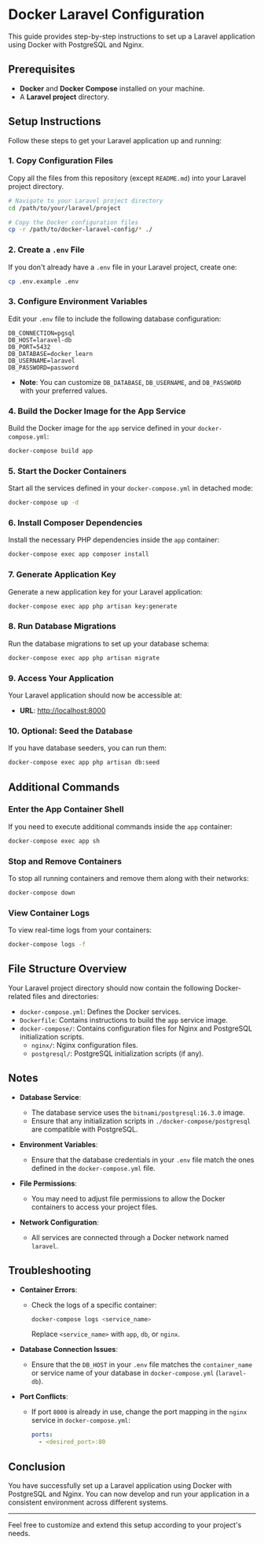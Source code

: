 # Docker Laravel Configuration

This guide provides step-by-step instructions to set up a Laravel application using Docker with PostgreSQL and Nginx.

## Prerequisites

- **Docker** and **Docker Compose** installed on your machine.
- A **Laravel project** directory.

## Setup Instructions

Follow these steps to get your Laravel application up and running:

### 1. Copy Configuration Files

Copy all the files from this repository (except `README.md`) into your Laravel project directory.

```bash
# Navigate to your Laravel project directory
cd /path/to/your/laravel/project

# Copy the Docker configuration files
cp -r /path/to/docker-laravel-config/* ./
```

### 2. Create a `.env` File

If you don't already have a `.env` file in your Laravel project, create one:

```bash
cp .env.example .env
```

### 3. Configure Environment Variables

Edit your `.env` file to include the following database configuration:

```env
DB_CONNECTION=pgsql
DB_HOST=laravel-db
DB_PORT=5432
DB_DATABASE=docker_learn
DB_USERNAME=laravel
DB_PASSWORD=password
```

- **Note**: You can customize `DB_DATABASE`, `DB_USERNAME`, and `DB_PASSWORD` with your preferred values.

### 4. Build the Docker Image for the App Service

Build the Docker image for the `app` service defined in your `docker-compose.yml`:

```bash
docker-compose build app
```

### 5. Start the Docker Containers

Start all the services defined in your `docker-compose.yml` in detached mode:

```bash
docker-compose up -d
```

### 6. Install Composer Dependencies

Install the necessary PHP dependencies inside the `app` container:

```bash
docker-compose exec app composer install
```

### 7. Generate Application Key

Generate a new application key for your Laravel application:

```bash
docker-compose exec app php artisan key:generate
```

### 8. Run Database Migrations

Run the database migrations to set up your database schema:

```bash
docker-compose exec app php artisan migrate
```

### 9. Access Your Application

Your Laravel application should now be accessible at:

- **URL**: [http://localhost:8000](http://localhost:8000)

### 10. Optional: Seed the Database

If you have database seeders, you can run them:

```bash
docker-compose exec app php artisan db:seed
```

## Additional Commands

### Enter the App Container Shell

If you need to execute additional commands inside the `app` container:

```bash
docker-compose exec app sh
```

### Stop and Remove Containers

To stop all running containers and remove them along with their networks:

```bash
docker-compose down
```

### View Container Logs

To view real-time logs from your containers:

```bash
docker-compose logs -f
```

## File Structure Overview

Your Laravel project directory should now contain the following Docker-related files and directories:

- `docker-compose.yml`: Defines the Docker services.
- `Dockerfile`: Contains instructions to build the `app` service image.
- `docker-compose/`: Contains configuration files for Nginx and PostgreSQL initialization scripts.
  - `nginx/`: Nginx configuration files.
  - `postgresql/`: PostgreSQL initialization scripts (if any).

## Notes

- **Database Service**:
  - The database service uses the `bitnami/postgresql:16.3.0` image.
  - Ensure that any initialization scripts in `./docker-compose/postgresql` are compatible with PostgreSQL.

- **Environment Variables**:
  - Ensure that the database credentials in your `.env` file match the ones defined in the `docker-compose.yml` file.

- **File Permissions**:
  - You may need to adjust file permissions to allow the Docker containers to access your project files.

- **Network Configuration**:
  - All services are connected through a Docker network named `laravel`.

## Troubleshooting

- **Container Errors**:
  - Check the logs of a specific container:

    ```bash
    docker-compose logs <service_name>
    ```

    Replace `<service_name>` with `app`, `db`, or `nginx`.

- **Database Connection Issues**:
  - Ensure that the `DB_HOST` in your `.env` file matches the `container_name` or service name of your database in `docker-compose.yml` (`laravel-db`).

- **Port Conflicts**:
  - If port `8000` is already in use, change the port mapping in the `nginx` service in `docker-compose.yml`:

    ```yaml
    ports:
      - <desired_port>:80
    ```

## Conclusion

You have successfully set up a Laravel application using Docker with PostgreSQL and Nginx. You can now develop and run your application in a consistent environment across different systems.

---

Feel free to customize and extend this setup according to your project's needs.
